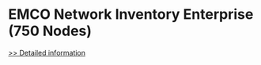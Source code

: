 # EMCO Network Inventory Enterprise (750 Nodes)
[>> Detailed information](https://secure.shareit.com/shareit/product.html?productid=300148296&affiliateid=200057808)